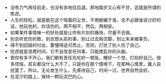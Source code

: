 - 没有力气再往前走，也没有余地往后退，原地踏步又心有不甘，这就是所谓的焦虑。 
- 人生的轻松，就是能在这个喧嚣的尘世，不用献媚于谁，也不必跟谁说讨好的话，他玩他的，你活你的。两不相干，然后，两相安。
- 如果某件事情唯一的好处就是让你有片刻的痛快，尽量不去做。
- 别总听悲伤的歌，别总想从前的事，别让过去拖住脚，别让未来被辜负。
- 得不到回报的付出，要懂得适可而止。否则，打扰了别人伤了自己。
- 忧虑就是浪费时间，它不会改变任何事，只能搅乱你的头脑。
- 管你有多不开心，我们都有责任先吃好一顿饭，睡好一个觉，打扮好自己。很多烦恼，其实都没什么大不了，只是你在那个情境下，在那种心情里，庸人自扰罢了。所以，无论发生什么，先善待自己，时间一过，世界自然会好。
- 在泥泞的路上，保持一颗玩泥巴的心。 